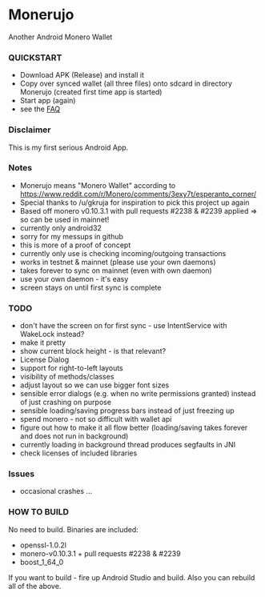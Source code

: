 # Monerujo
Another Android Monero Wallet

### QUICKSTART
- Download APK (Release) and install it
- Copy over synced wallet (all three files) onto sdcard in directory Monerujo (created first time app is started)
- Start app (again)
- see the [FAQ](doc/FAQ.md)

### Disclaimer
This is my first serious Android App.

### Notes
- Monerujo means "Monero Wallet" according to https://www.reddit.com/r/Monero/comments/3exy7t/esperanto_corner/
- Special thanks to /u/gkruja for inspiration to pick this project up again
- Based off monero v0.10.3.1 with pull requests #2238 & #2239 applied => so can be used in mainnet!
- currently only android32
- sorry for my messups in github
- this is more of a proof of concept
- currently only  use is checking incoming/outgoing transactions
- works in testnet & mainnet (please use your own daemons)
- takes forever to sync on mainnet (even with own daemon)
- use your own daemon - it's easy
- screen stays on until first sync is complete

### TODO
- don't have the screen on for first sync - use IntentService with WakeLock instead?
- make it pretty
- show current block height - is that relevant?
- License Dialog
- support for right-to-left layouts
- visibility of methods/classes
- adjust layout so we can use bigger font sizes
- sensible error dialogs (e.g. when no write permissions granted) instead of just crashing on purpose
- sensible loading/saving progress bars instead of just freezing up
- spend monero - not so difficult with wallet api
- figure out how to make it all flow better (loading/saving takes forever and does not run in background)
- currently loading in background thread produces segfaults in JNI
- check licenses of included libraries

### Issues
- occasional crashes ...

### HOW TO BUILD
No need to build. Binaries are included:

- openssl-1.0.2l
- monero-v0.10.3.1 + pull requests #2238 & #2239
- boost_1_64_0

If you want to build - fire up Android Studio and build. Also you can rebuild all of the above.
